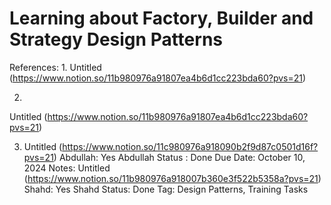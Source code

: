 # Learning about Factory, Builder and Strategy Design Patterns

References: 1. Untitled (https://www.notion.so/11b980976a91807ea4b6d1cc223bda60?pvs=21) 

2.
Untitled (https://www.notion.so/11b980976a91807ea4b6d1cc223bda60?pvs=21) 

3. Untitled (https://www.notion.so/11c980976a918090b2f9d87c0501d16f?pvs=21) 
Abdullah: Yes
Abdullah Status : Done
Due Date: October 10, 2024
Notes: Untitled (https://www.notion.so/11b980976a918007b360e3f522b5358a?pvs=21) 
Shahd: Yes
Shahd Status: Done
Tag: Design Patterns, Training Tasks